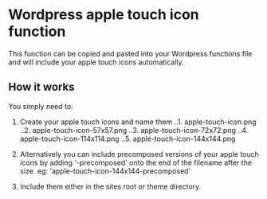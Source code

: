 Wordpress apple touch icon function
===================================

This function can be copied and pasted into your Wordpress functions file and will include your apple touch icons automatically.

How it works
-----------------------------------
You simply need to:
1. Create your apple touch icons and name them
..1. apple-touch-icon.png
..2. apple-touch-icon-57x57.png
..3. apple-touch-icon-72x72.png
..4. apple-touch-icon-114x114.png
..5. apple-touch-icon-144x144.png

2. Alternatively you can include precomposed versions of your apple touch icons by adding '-precomposed' onto the end of the filename after the size. eg: 'apple-touch-icon-144x144-precomposed'
3. Include them either in the sites root or theme directory.
